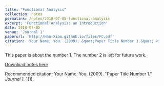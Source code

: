 ```yaml
---
title: "Functional Analysis"
collection: notes
permalink: /notes/2018-07-05-functional-analysis
excerpt: 'Functional Analysis: an Introduction'
date: 2018-07-05
venue: 'Journal 1'
paperurl: 'http://Hao-Xiao.github.io/files/FC.pdf'
citation: 'Your Name, You. (2009). &quot;Paper Title Number 1.&quot; <i>Journal 1</i>. 1(1).'
---
```

This paper is about the number 1. The number 2 is left for future work.

[Download notes here](http://Hao-Xiao.github.io/files/FC.pdf)

Recommended citation: Your Name, You. (2009). "Paper Title Number 1." <i>Journal 1</i>. 1(1).